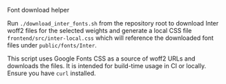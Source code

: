 Font download helper

Run `./download_inter_fonts.sh` from the repository root to download Inter woff2 files for the selected weights and generate a local CSS file `frontend/src/inter-local.css` which will reference the downloaded font files under `public/fonts/Inter`.

This script uses Google Fonts CSS as a source of woff2 URLs and downloads the files. It is intended for build-time usage in CI or locally. Ensure you have `curl` installed.

